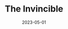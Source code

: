 ---
active: true
title: "The Invincible"
date: 2023-05-01
description: "Landing page for new game based on Lem's book"
links: {
    github: "",
    prod: "https://invinciblethegame.com/",
    dev: "",
}
image: {
    url: "",
    alt: "redacted",
}
tags: [
    "Vite", "TailwindCSS", "ES6", "Wordpress", "ACF", "AlpineJS",
]
---